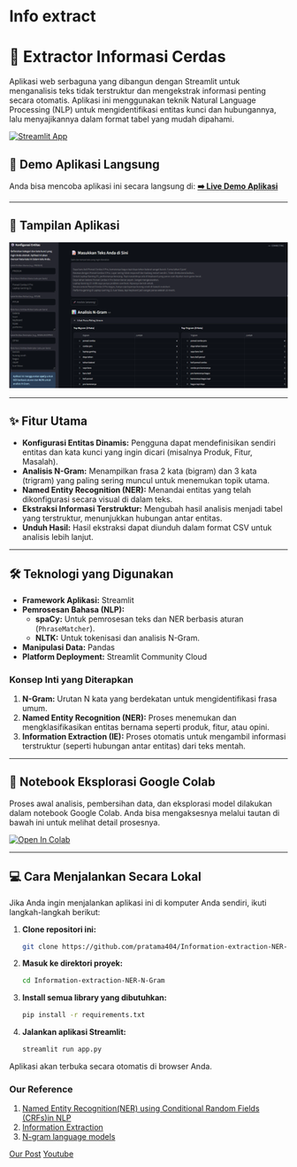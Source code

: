 #  Info extract 
# 🔎 Extractor Informasi Cerdas

Aplikasi web serbaguna yang dibangun dengan Streamlit untuk menganalisis teks tidak terstruktur dan mengekstrak informasi penting secara otomatis. Aplikasi ini menggunakan teknik Natural Language Processing (NLP) untuk mengidentifikasi entitas kunci dan hubungannya, lalu menyajikannya dalam format tabel yang mudah dipahami.

[![Streamlit App](https://static.streamlit.io/badges/streamlit_badge_black_white.svg)](https://share.streamlit.io/user/pratama404)

## 🚀 Demo Aplikasi Langsung

Anda bisa mencoba aplikasi ini secara langsung di:
**[➡️ Live Demo Aplikasi](https://information-extraction-ner-n-gram.streamlit.app/)**

---

## 📸 Tampilan Aplikasi

![Screenshot Aplikasi](image.png)

---

## ✨ Fitur Utama

* **Konfigurasi Entitas Dinamis:** Pengguna dapat mendefinisikan sendiri entitas dan kata kunci yang ingin dicari (misalnya Produk, Fitur, Masalah).
* **Analisis N-Gram:** Menampilkan frasa 2 kata (bigram) dan 3 kata (trigram) yang paling sering muncul untuk menemukan topik utama.
* **Named Entity Recognition (NER):** Menandai entitas yang telah dikonfigurasi secara visual di dalam teks.
* **Ekstraksi Informasi Terstruktur:** Mengubah hasil analisis menjadi tabel yang terstruktur, menunjukkan hubungan antar entitas.
* **Unduh Hasil:** Hasil ekstraksi dapat diunduh dalam format CSV untuk analisis lebih lanjut.

---

## 🛠️ Teknologi yang Digunakan

* **Framework Aplikasi:** Streamlit
* **Pemrosesan Bahasa (NLP):**
    * **spaCy:** Untuk pemrosesan teks dan NER berbasis aturan (`PhraseMatcher`).
    * **NLTK:** Untuk tokenisasi dan analisis N-Gram.
* **Manipulasi Data:** Pandas
* **Platform Deployment:** Streamlit Community Cloud

### Konsep Inti yang Diterapkan

1.  **N-Gram:** Urutan N kata yang berdekatan untuk mengidentifikasi frasa umum.
2.  **Named Entity Recognition (NER):** Proses menemukan dan mengklasifikasikan entitas bernama seperti produk, fitur, atau opini.
3.  **Information Extraction (IE):** Proses otomatis untuk mengambil informasi terstruktur (seperti hubungan antar entitas) dari teks mentah.

---

## 📓 Notebook Eksplorasi Google Colab

Proses awal analisis, pembersihan data, dan eksplorasi model dilakukan dalam notebook Google Colab. Anda bisa mengaksesnya melalui tautan di bawah ini untuk melihat detail prosesnya.

[![Open In Colab](https://colab.research.google.com/assets/colab-badge.svg)](https://colab.research.google.com/drive/1k2MA7WQoEkaFRGlivBpUFyURLBKNuqoO?usp=sharing)

---

## 💻 Cara Menjalankan Secara Lokal

Jika Anda ingin menjalankan aplikasi ini di komputer Anda sendiri, ikuti langkah-langkah berikut:

1.  **Clone repositori ini:**
    ```bash
    git clone https://github.com/pratama404/Information-extraction-NER-N-Gram.git
    ```

2.  **Masuk ke direktori proyek:**
    ```bash
    cd Information-extraction-NER-N-Gram
    ```

3.  **Install semua library yang dibutuhkan:**
    ```bash
    pip install -r requirements.txt
    ```

4.  **Jalankan aplikasi Streamlit:**
    ```bash
    streamlit run app.py
    ```

Aplikasi akan terbuka secara otomatis di browser Anda.


### Our Reference
1. [Named Entity Recognition(NER) using Conditional Random Fields (CRFs)in NLP](https://medium.com/data-science-in-your-pocket/named-entity-recognition-ner-using-conditional-random-fields-in-nlp-3660df22e95c)
2. [Information Extraction](https://medium.com/content-understanding/information-extraction-ab50b0fbf18d)
3. [N-gram language models](https://medium.com/mti-technology/n-gram-language-model-b7c2fc322799)



[Our Post](https://agengputrapratama.blogspot.com/2025/09/dari-teks-berantakan-menjadi-wawasan.html)
[Youtube](Comingsoon)